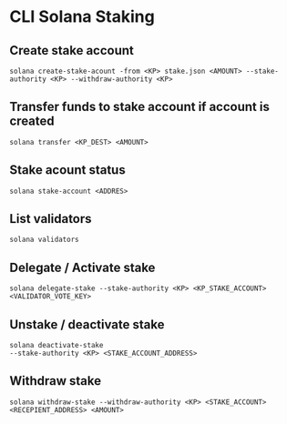 # CLI Solana Staking

## Create stake account
```
solana create-stake-acount -from <KP> stake.json <AMOUNT> --stake-authority <KP> --withdraw-authority <KP>
```

## Transfer funds to stake account if account is created
```
solana transfer <KP_DEST> <AMOUNT>
```

## Stake acount status
```
solana stake-account <ADDRES>
```

## List validators
```
solana validators
```

## Delegate / Activate stake
```
solana delegate-stake --stake-authority <KP> <KP_STAKE_ACCOUNT> <VALIDATOR_VOTE_KEY>
```

## Unstake / deactivate stake
```
solana deactivate-stake 
--stake-authority <KP> <STAKE_ACCOUNT_ADDRESS>
```

## Withdraw stake
```
solana withdraw-stake --withdraw-authority <KP> <STAKE_ACCOUNT> <RECEPIENT_ADDRESS> <AMOUNT>
```
